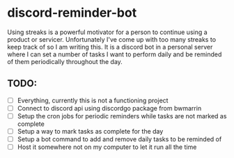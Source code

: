 # discord-reminder-bot

Using streaks is a powerful motivator for a person to continue using a 
product or servicer. Unfortunately I've come up with too many streaks to 
keep track of so I am writing this. It is a discord bot in a personal server
where I can set a number of tasks I want to perform daily and be reminded of 
them periodically throughout the day.

## TODO:

- [ ] Everything, currently this is not a functioning project
- [ ] Connect to discord api using discordgo package from bwmarrin
- [ ] Setup the cron jobs for periodic reminders while tasks are not marked as complete
- [ ] Setup a way to mark tasks as complete for the day
- [ ] Setup a bot command to add and remove daily tasks to be reminded of
- [ ] Host it somewhere not on my computer to let it run all the time
